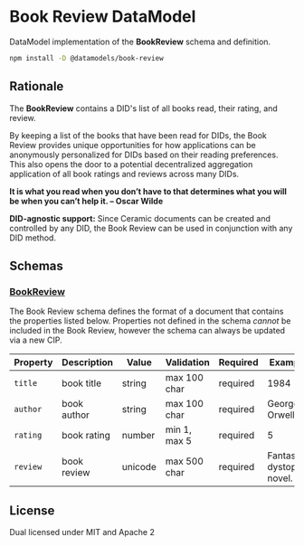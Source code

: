 # Book Review DataModel

DataModel implementation of the **BookReview** schema and definition.

```sh
npm install -D @datamodels/book-review
```

## Rationale

The **BookReview** contains a DID's list of all books read, their rating, and review.

By keeping a list of the books that have been read for DIDs, the Book Review provides unique opportunities for how applications can be anonymously personalized for DIDs based on their reading preferences. This also opens the door to a potential decentralized aggregation application of all book ratings and reviews across many DIDs.

**It is what you read when you don’t have to that determines what you will be when you can’t help it. – Oscar Wilde**

**DID-agnostic support:** Since Ceramic documents can be created and controlled by any DID, the Book Review can be used in conjunction with any DID method.

## Schemas

### [BookReview](./schemas/BookReview.json)

The Book Review schema defines the format of a document that contains the properties listed below. Properties not defined in the schema _cannot_ be included in the Book Review, however the schema can always be updated via a new CIP.

| Property | Description | Value   | Validation   | Required | Example                    |
| -------- | ----------- | ------- | ------------ | -------- | -------------------------- |
| `title`  | book title  | string  | max 100 char | required | 1984                       |
| `author` | book author | string  | max 100 char | required | George Orwell              |
| `rating` | book rating | number  | min 1, max 5 | required | 5                          |
| `review` | book review | unicode | max 500 char | required | Fantastic dystopian novel. |

## License

Dual licensed under MIT and Apache 2
